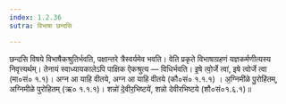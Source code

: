 ```yaml
---
index: 1.2.36
sutra: विभाषा छन्दसि

---
```

छन्दसि विषये विभाषैकश्रुतिर्भवति, पक्षान्तरे त्रैस्वर्यमेव भवति। वेति प्रकृते  विभाषाग्रहणं  यज्ञकर्मणीत्यस्य निवृत्त्यर्थम्। तेनायं स्वाध्यायकालेऽपि पाक्षिक ऐकश्रुत्य — विधिर्भवति। इ॒षे त्वो॒र्जे त्वा॑, इषे त्वोर्जे त्वा (मा०सं० १.१)। अग्न आ याहि वीतये, अग्न आ याहि वीतये (कौ०सं० १.१.१) । अ॒ग्निमी॑ळे पु॒रोहि॑तम्, अग्निमीळे पुरोहितम् (ऋ० १.१.१)। शन्नो॑ दे॒वीर॒भिष्टये॑, शन्नो देवीरभिष्टये (शौ०सं०१.६.१)॥